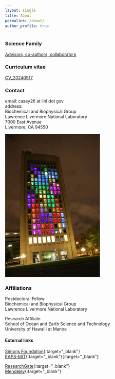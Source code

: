 ```yaml
---
layout: single
title: About
permalink: /about/
author_profile: true
---
```

### Science Family
[Advisors, co-authors, collaborators](/ScienceFam/)

### Curriculum vitae
[CV_20240517](/CV/)

### Contact 
email: casey26 at llnl dot gov  
address:  
Biochemical and Biophysical Group  
Lawrence Livermore National Laboratory  
7000 East Avenue    
Livermore, CA 94550

![Tetris GIF](/assets/images/Tetris2.gif)

### Affiliations
Postdoctoral Fellow  
Biochemical and Biophysical Group  
Lawrence Livermore National Laboratory 

Research Affiliate  
School of Ocean and Earth Science and Technology  
University of Hawai'i at Manoa  


#### External links  

[Simons Foundation](https://www.simonsfoundation.org/team/john-casey/){:target="_blank"}  
[EAPS-MIT](http://paocweb.mit.edu/people/jrcasey){:target="_blank"}{:target="_blank"}

[ResearchGate](https://www.researchgate.net/profile/John_Casey){:target="_blank"}  
[Mendeley](https://www.mendeley.com/profiles/john-casey4/?viewAsOther=true){:target="_blank"} 